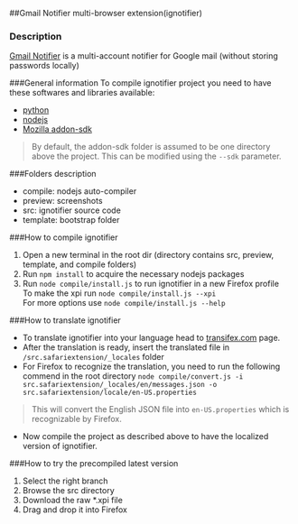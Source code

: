 ##Gmail Notifier multi-browser extension(ignotifier)
### Description
[Gmail Notifier](http://add0n.com/gmail-notifier.html) is a multi-account notifier for Google mail (without storing passwords locally)

###General information
To compile ignotifier project you need to have these softwares and libraries available:

 * [python](http://www.python.org/getit/)
 * [nodejs](http://nodejs.org/)
 * [Mozilla addon-sdk](https://addons.mozilla.org/en-US/developers/builder)


> By default, the addon-sdk folder is assumed to be one directory above the project. This can be modified using the ``--sdk`` parameter.

###Folders description
* compile: nodejs auto-compiler
* preview: screenshots
* src: ignotifier source code
* template: bootstrap folder

###How to compile ignotifier
1. Open a new terminal in the root dir (directory contains src, preview, template, and compile folders)
2. Run ``npm install`` to acquire the necessary nodejs packages
3. Run ``node compile/install.js`` to run ignotifier in a new Firefox profile  
   To make the xpi run ``node compile/install.js --xpi``  
   For more options use ``node compile/install.js --help``  

###How to translate ignotifier
* To translate ignotifier into your language head to [transifex.com](https://www.transifex.com/projects/p/gmail-notifier-addon) page.
* After the translation is ready, insert the translated file in `/src.safariextension/_locales` folder
* For Firefox to recognize the translation, you need to run the following commend in the root directory
`node compile/convert.js -i src.safariextension/_locales/en/messages.json -o src.safariextension/locale/en-US.properties` 

> This will convert the English JSON file into `en-US.properties` which is recognizable by Firefox.

 * Now compile the project as described above to have the localized version of ignotifier.

###How to try the precompiled latest version
1. Select the right branch
2. Browse the src directory
3. Download the raw *.xpi file
4. Drag and drop it into Firefox
